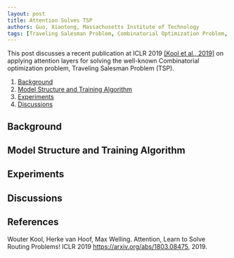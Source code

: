 ```yaml
---
layout: post
title: Attention Solves TSP
authors: Guo, Xiaotong, Massachusetts Institute of Technology
tags: [Traveling Salesman Problem, Combinatorial Optimization Problem, Attention Network]
---
```


This post discusses a recent publication at ICLR 2019 [[Kool et al., 2019]](#Kool) on applying attention layers for solving the well-known Combinatorial optimization problem, Traveling Salesman Problem (TSP).

1. [Background](#background)
2. [Model Structure and Training Algorithm](#model_structure_and_training_algorithm)
3. [Experiments](#experiments)
4. [Discussions](#discussions)

## Background

## Model Structure and Training Algorithm

## Experiments

## Discussions

## References

<a name="Kool">Wouter Kool, Herke van Hoof, Max Welling. Attention, Learn to Solve Routing Problems! ICLR 2019 https://arxiv.org/abs/1803.08475, 2019. </a>
